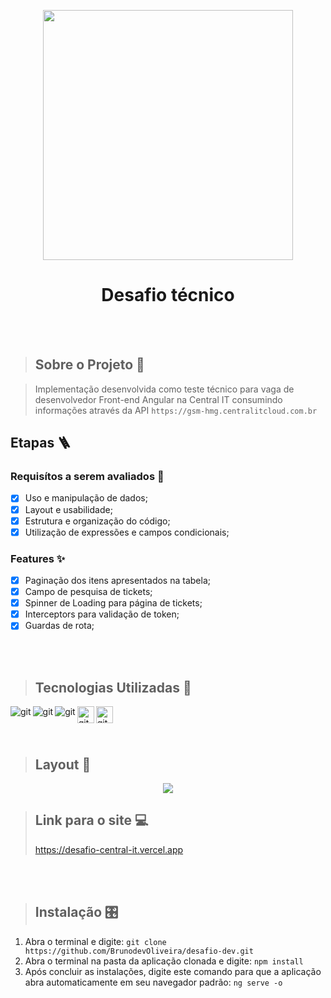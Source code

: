 <p align="center">
<img  src="https://centralit.com.br/wp-content/uploads/2022/02/logotipo-e1645043197751.png" width="400"/>
</p>

<h1 align="center">Desafio técnico</h1>

<br>
<br>

> ## Sobre o Projeto 🔎

> Implementação desenvolvida como teste técnico para vaga de desenvolvedor Front-end Angular na Central IT consumindo informações através da API ``https://gsm-hmg.centralitcloud.com.br``

## Etapas 🪜

### Requisítos a serem avaliados 🎯
- [x] Uso e manipulação de dados;
- [x] Layout e usabilidade;
- [x] Estrutura e organização do código;
- [x] Utilização de expressões e campos condicionais;

### Features ✨
- [x] Paginação dos itens apresentados na tabela;
- [x] Campo de pesquisa de tickets;
- [x] Spinner de Loading para página de tickets;
- [x] Interceptors para validação de token;
- [x] Guardas de rota;
<br>
<br>

> ## Tecnologias Utilizadas 🧰

<p>
<img align="left" align="left" alt="git" src="https://img.shields.io/badge/Git-F05032?style=for-the-badge&logo=git&logoColor=white" />
<img align="left" align="left" alt="git" src="https://img.shields.io/badge/TypeScript-007ACC?style=for-the-badge&logo=typescript&logoColor=white" />
<img align="left" align="left" alt="git" src="https://img.shields.io/badge/Angular-DD0031?style=for-the-badge&logo=angular&logoColor=white" />
<img align="left" align="left" alt="git" src="https://img.shields.io/badge/Sass-CC6699?style=for-the-badge&logo=sass&logoColor=white" height="27"/> 
<img align="left" align="left" alt="git" src="https://img.shields.io/badge/Material-ffa725?logo=angular&logoColor=white" height="27"/> 
  
</p>  

<br> 
<br>
<br>

> ## Layout 🎨
<div align="center">
  <img src="https://github.com/BrunodevOliveira/desafio-dev/assets/85235164/3fd18a67-80bc-457b-b6ac-9c63ef28b6af" />
</div>

> ## Link para o site 💻
> https://desafio-central-it.vercel.app

<br>
<br>

> ## Instalação 🎛️
1) Abra o terminal e digite:
``git clone https://github.com/BrunodevOliveira/desafio-dev.git``
2) Abra o terminal na pasta da aplicação clonada e digite:
``npm install``
3) Após concluir as instalações, digite este comando para que a aplicação abra automaticamente em seu navegador padrão:
``ng serve -o``
